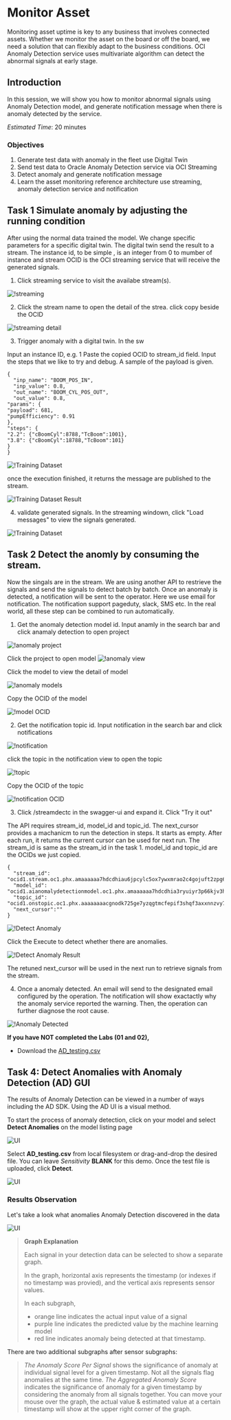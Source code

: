 # Monitor Asset

Monitoring asset uptime is key to any business that involves connected assets. Whether we monitor the asset on the board or off the board, we need a solution that can flexibly adapt to the business conditions. OCI Anomaly Detection service uses multivariate algorithm can detect the abnormal signals at early stage.


## Introduction
In this session, we will show you how to monitor abnormal signals using Anomaly Detection model, and generate notification message when there is anomaly detected by the service.

*Estimated Time*: 20 minutes


### Objectives
1. Generate test data with anomaly in the fleet use Digital Twin
2. Send test data to Oracle Anomaly Detection service via OCI Streaming
3. Detect anomaly and generate notification message 
4. Learn the asset monitoring reference architecture use streaming, anomaly detection service and notification


## Task 1 Simulate anomaly by adjusting the running condition
After using the normal data trained the model. We change specific parameters for a specific digital twin. The digital twin send the result to a stream. The instance id, to be simple , is an integer from 0 to mumber of instance and stream OCID is the OCI streaming service that will receive the generated signals.

1. Click streaming service to visit the availabe stream(s).

![!streaming](./images/streaming.png)

2. Click the stream name to open the detail of the strea. click copy beside the OCID

![!streaming detail](./images/streaming-ocid.png)

3. Trigger anomaly with a digital twin. In the sw

Input an instance ID, e.g. 1
Paste the copied OCID to stream_id field.
Input the steps that we like to try and debug. A sample of the payload is given.

~~~
{
  "inp_name": "BOOM_POS_IN",
  "inp_value": 0.8,
  "out_name": "BOOM_CYL_POS_OUT",
  "out_value": 0.8,
"params": {
"payload": 681,
"pumpEfficiency": 0.91
},
"steps": {
"2.2": {"cBoomCyl":8788,"TcBoom":1001},
"3.8": {"cBoomCyl":18788,"TcBoom":101}
}
}

~~~
![!Training Dataset](./images/trigger-anomaly.png)

once the execution finished, it returns the message are published to the stream.

![!Training Dataset Result](./images/trigger-anomaly-res.png)


4. validate generated signals. In the streaming windown, click "Load messages" to view the signals generated.

![!Training Dataset](./images/streaming-validation.png)


## Task 2 Detect the anomly by consuming the stream.

Now the singals are in the stream. We are using another API to restrieve the signals and send the signals to detect batch by batch. Once an anomaly is detected, a notification will be sent to the operator. Here we use email for notification. The notification support pageduty, slack, SMS etc. In the real world, all these step can be combined to run automatically.

1. Get the anomaly detection model id. Input anamly in the search bar and click anamaly detection to open project

![!anomaly project](./images/anomaly-model.png)

Click the project to open model
![!anomaly view](./images/model-project.png)

Click the model to view the detail of model

![!anomaly models](./images/model-view.png)

Copy the OCID of the model

![!model OCID](./images/model-ocid.png)

2. Get the notification topic id. Input notification in the search bar and click notifications

![!notification](./images/notification.png)

click the topic in the notification view to open the topic

![!topic](./images/notification-view.png)

Copy the OCID of the topic

![!notification OCID](./images/notification-ocid.png)


3. Click /streamdectc in the swagger-ui and expand it. Click "Try it out"

The API requires stream_id, model_id and topic_id. The next_cursor provides a machanicm to run the detection in steps. It starts as empty. After each run, it returns the current cursor can be used for next run. The stream_id is same as the stream_id in the task 1. model_id and topic_id are the OCIDs we just copied.

~~~
{
  "stream_id": "ocid1.stream.oc1.phx.amaaaaaa7hdcdhiau6jpcylc5ox7ywxmrao2c4gojuft2zpg6sprkuj6rpuq",
  "model_id": "ocid1.aianomalydetectionmodel.oc1.phx.amaaaaaa7hdcdhia3ryuiyr3p66kjv3h6hye4fm7e3tbqbpuna6ztba6wjlq",
  "topic_id": "ocid1.onstopic.oc1.phx.aaaaaaaacgnodk725ge7yzqgtmcfepif3shqf3axxnnzvy77iyftmcv6p6kq",
  "next_cursor":""
}
~~~
![!Detect Anomaly](./images/detect-anomaly.png)

Click the Execute to detect whether there are anomalies.

![!Detect Anomaly Result](./images/detect-anomaly-res.png)

The retuned next_cursor will be used in the next run to retrieve signals from the stream.

4. Once a anomaly detected. An email will send to the designated email configured by the operation. The notification will show exactactly why the anomaly service reported the warning. Then, the operation can further diagnose the root cause.

![!Anomaly Detected](./images/anomaly-detected-notification.png)





**If you have NOT completed the Labs (01 and 02),**
- Download the [AD_testing.csv](https://objectstorage.us-ashburn-1.oraclecloud.com/p/L5-dC68rtjqN_oY1rqMqJs5vRa5Y0Rph12suyFhqaYN_2lvOlOp_vdCBZPh3OcOI/n/orasenatdpltintegration03/b/AD_bucket/o/AD_Testing.csv) 



## Task 4: Detect Anomalies with Anomaly Detection (AD) GUI



The results of Anomaly Detection can be viewed in a number of ways including the AD SDK. Using the AD UI is a visual method.

To start the process of anomaly detection, click on your model and select **Detect Anomalies** on the model listing page

![UI](./images/imageUI1.png " ")

Select  **AD_testing.csv** from local filesystem or drag-and-drop the desired file.
You can leave _Sensitivity_ **BLANK** for this demo. 
Once the test file is uploaded, click **Detect**.  

![UI](./images/imageUI2.png " ")


### Results Observation

Let's take a look what anomalies Anomaly Detection discovered in the data

![UI](./images/imageUI3.png " ")

>**Graph Explanation**
>
>Each signal in your detection data can be selected to show a separate graph.
>>
>In the graph, horizontal axis represents the timestamp (or indexes if no timestamp was provied), and the vertical axis represents sensor values.
>
>In each subgraph, 
>- orange line indicates the actual input value of a signal
>- purple line indicates the predicted value by the machine learning model
>- red line indicates anomaly being detected at that timestamp.
>
There are two additional subgraphs after sensor subgraphs:
>
>_The Anomaly Score Per Signal_ shows the significance of anomaly at individual signal level for a given timestamp. Not all the signals flag anomalies at the same time.
>_The Aggregated Anomaly Score_ indicates the significance of anomaly for a given timestamp by considering the anomaly from all signals together.
>You can move your mouse over the graph, the actual value & estimated value at a certain timestamp will show at the upper right corner of the graph.